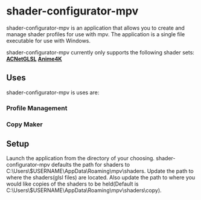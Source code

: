 # shader-configurator-mpv
 shader-configurator-mpv is an application that allows you to create and manage shader profiles for use with mpv.
 The application is a single file executable for use with Windows.
 
 shader-configurator-mpv currently only supports the following shader sets:
 **[ACNetGLSL](https://github.com/TianZerL/ACNetGLSL)**
 **[Anime4K](https://github.com/bloc97/Anime4K)**
 
 <h2>Uses</h2>
 shader-configurator-mpv is uses are:
 <br />
 <h3>Profile Management</h3>
 <h3>Copy Maker</h3>
 <h2>Setup</h2>
 Launch the application from the directory of your choosing.
 shader-configurator-mpv defaults the path for shaders to C:\Users\$USERNAME\AppData\Roaming\mpv\shaders. Update the path to where the shaders(glsl files) are located. Also update the path to where you would like copies of the shaders to be held(Default is C:\Users\$USERNAME\AppData\Roaming\mpv\shaders\copy).
